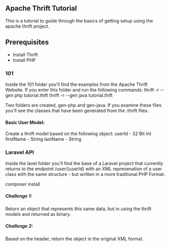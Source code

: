 ## Apache Thrift Tutorial

This is a tutorial to guide through the basics of getting setup using the apache thrift project.


## Prerequisites
- Install Thrift
- Install PHP

### 101
Inside the 101 folder you'll find the examples from the Apache Thrift Website. If you enter this folder and run the following commands:
thrift -r --gen php tutorial.thift
thrift -r --gen java tutorial.thift

Two folders are created, gen-php and gen-java. If you examine these files you'll see the classes that have been generated from the .thrift files.

#### Basic User Model:
Create a thrift model based on the following object:
userId - 32 Bit Int
firstName - String
lastName - String

### Laravel API
Inside the lavel folder you'll find the base of a Laravel project that currently returns to the endpoint /user/{userId}
with an XML represenation of a user class with the same structure - but written in a more traditional PHP Format.

composer install


##### Challenge 1:
Return an object that represents this same data, but in using the thrift models and returned as binary.

##### Challenge 2:
Based on the header, return the object in the original XML format.


